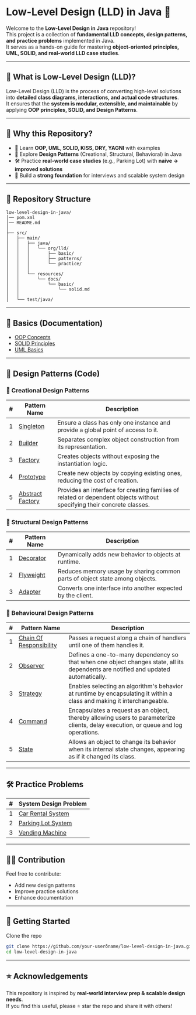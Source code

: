 # Low-Level Design (LLD) in Java 🚀

Welcome to the **Low-Level Design in Java** repository!  
This project is a collection of **fundamental LLD concepts, design patterns, and practice problems** implemented in
Java.  
It serves as a hands-on guide for mastering **object-oriented principles, UML, SOLID, and real-world LLD case studies**.

---

## 📖 What is Low-Level Design (LLD)?

Low-Level Design (LLD) is the process of converting high-level solutions into **detailed class diagrams, interactions,
and actual code structures**.  
It ensures that the **system is modular, extensible, and maintainable** by applying **OOP principles, SOLID, and Design
Patterns**.

---

## 🎯 Why this Repository?

- 📘 Learn **OOP, UML, SOLID, KISS, DRY, YAGNI** with examples
- 🔹 Explore **Design Patterns** (Creational, Structural, Behavioral) in Java
- 🛠 Practice **real-world case studies** (e.g., Parking Lot) with **naive → improved solutions**
- 🧩 Build a **strong foundation** for interviews and scalable system design

---

## 📂 Repository Structure

```
low-level-design-in-java/
│── pom.xml
│── README.md
│
├── src/
│   ├── main/
│   │   ├── java/
│   │   │   └── org/lld/
│   │   │       ├── basic/
│   │   │       ├── patterns/
│   │   │       └── practice/
│   │   │
│   │   └── resources/
│   │       └── docs/
│   │           └── basic/
│   │               └── solid.md
│   │
│   └── test/java/
```

---

## 📘 Basics (Documentation)

- [OOP Concepts](src/main/resources/docs/basic/oop.md)
- [SOLID Principles](src/main/resources/docs/basic/solid.md)
- [UML Basics](src/main/resources/docs/basic/uml.md)

---

## 🔹 Design Patterns (Code)

### 🔨 Creational Design Patterns

| # | Pattern Name                                                                    | Description                                                                                                            |
|---|---------------------------------------------------------------------------------|------------------------------------------------------------------------------------------------------------------------|
| 1 | [Singleton](./src/main/java/org/lld/patterns/creational/singleton)              | Ensure a class has only one instance and provide a global point of access to it.                                       |
| 2 | [Builder](./src/main/java/org/lld/patterns/creational/builder)                  | Separates complex object construction from its representation.                                                         |
| 3 | [Factory](./src/main/java/org/lld/patterns/creational/factory)                  | Creates objects without exposing the instantiation logic.                                                              |
| 4 | [Prototype](./src/main/java/org/lld/patterns/creational/prototype)              | Create new objects by copying existing ones, reducing the cost of creation.                                            |
| 5 | [Abstract Factory](./src/main/java/org/lld/patterns/creational/abstractFactory) | Provides an interface for creating families of related or dependent objects without specifying their concrete classes. |

### 🧱 Structural Design Patterns

| # | Pattern Name                                                       | Description                                                                 |
|---|--------------------------------------------------------------------|-----------------------------------------------------------------------------|
| 1 | [Decorator](./src/main/java/org/lld/patterns/structural/decorator) | Dynamically adds new behavior to objects at runtime.                        |
| 2 | [Flyweight](./src/main/java/org/lld/patterns/structural/flyweight) | Reduces memory usage by sharing common parts of object state among objects. |
| 3 | [Adapter](./src/main/java/org/lld/patterns/structural/adapter)     | Converts one interface into another expected by the client.                 |

### 🧠 Behavioural Design Patterns

| # | Pattern Name                                                                                  | Description                                                                                                                        |
|---|-----------------------------------------------------------------------------------------------|------------------------------------------------------------------------------------------------------------------------------------|
| 1 | [Chain Of Responsibility](./src/main/java/org/lld/patterns/behavioural/chainOfResponsibility) | Passes a request along a chain of handlers until one of them handles it.                                                           |
| 2 | [Observer](./src/main/java/org/lld/patterns/behavioural/observer)                             | Defines a one-to-many dependency so that when one object changes state, all its dependents are notified and updated automatically. |
| 3 | [Strategy](./src/main/java/org/lld/patterns/behavioural/strategy)                             | Enables selecting an algorithm's behavior at runtime by encapsulating it within a class and making it interchangeable.             |
| 4 | [Command](./src/main/java/org/lld/patterns/behavioural/command)                               | Encapsulates a request as an object, thereby allowing users to parameterize clients, delay execution, or queue and log operations. |
| 5 | [State](./src/main/java/org/lld/patterns/behavioural/state)                                   | Allows an object to change its behavior when its internal state changes, appearing as if it changed its class.                     |

---

## 🛠 Practice Problems

| # | System Design Problem                                                            |
|---|----------------------------------------------------------------------------------|
| 1 | [Car Rental System](./src/main/java/org/lld/practice/design_car_rental_system)   |
| 2 | [Parking Lot System](./src/main/java/org/lld/practice/design_parking_lot_system) |
| 3 | [Vending Machine](./src/main/java/org/lld/practice/design_vending_machine)       |

---

## 🧑‍💻 Contribution

Feel free to contribute:

- Add new design patterns
- Improve practice solutions
- Enhance documentation

---

## 🚀 Getting Started

Clone the repo

   ```bash
   git clone https://github.com/your-userōname/low-level-design-in-java.git
   cd low-level-design-in-java
   ```

---

## ⭐ Acknowledgements

This repository is inspired by **real-world interview prep & scalable design needs**.  
If you find this useful, please ⭐ star the repo and share it with others!
